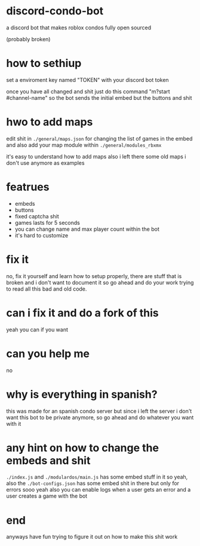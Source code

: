 # discord-condo-bot
a discord bot that makes roblox condos fully open sourced

(probably broken)

# how to sethiup
set a enviroment key named "TOKEN" with your discord bot token

once you have all changed and shit just do this command "m?start #channel-name" so the bot sends the initial embed but the buttons and shit

# hwo to add maps
edit shit in `./general/maps.json` for changing the list of games in the embed and also add your map module within `./general/modules_rbxmx`

it's easy to understand how to add maps also i left there some old maps i don't use anymore as examples

# featrues
- embeds
- buttons
- fixed captcha shit
- games lasts for 5 seconds
- you can change name and max player count within the bot
- it's hard to customize

# fix it
no, fix it yourself and learn how to setup properly, there are stuff that is broken and i don't want to document it so go ahead and do your work trying to read all this bad and old code.

# can i fix it and do a fork of this
yeah you can if you want

# can you help me
no

# why is everything in spanish?
this was made for an spanish condo server but since i left the server i don't want this bot to be private anymore, so go ahead and do whatever you want with it

# any hint on how to change the embeds and shit
`./index.js` and `./modulardos/main.js` has some embed stuff in it so yeah, also the `./bot-configs.json` has some embed shit in there but only for errors sooo yeah
also you can enable logs when a user gets an error and a user creates a game with the bot

# end
anyways have fun trying to figure it out on how to make this shit work
